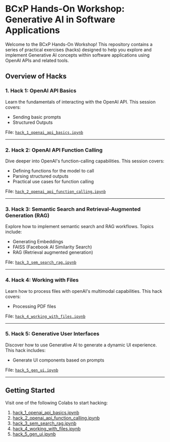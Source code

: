 # BCxP Hands-On Workshop: Generative AI in Software Applications

Welcome to the BCxP Hands-On Workshop! This repository contains a series of practical exercises (hacks) designed to help you explore and implement Generative AI concepts within software applications using OpenAI APIs and related tools.

## Overview of Hacks

### 1. Hack 1: OpenAI API Basics
Learn the fundamentals of interacting with the OpenAI API. This session covers:
- Sending basic prompts
- Structured Outputs

File: [`hack_1_openai_api_basics.ipynb`](hack_1_openai_api_basics.ipynb)

---

### 2. Hack 2: OpenAI API Function Calling
Dive deeper into OpenAI's function-calling capabilities. This session covers:
- Defining functions for the model to call
- Parsing structured outputs
- Practical use cases for function calling

File: [`hack_2_openai_api_function_calling.ipynb`](hack_2_openai_api_function_calling.ipynb)

---

### 3. Hack 3: Semantic Search and Retrieval-Augmented Generation (RAG)
Explore how to implement semantic search and RAG workflows. Topics include:
- Generating Embeddings
- FAISS (Facebook AI Similarity Search)
- RAG (Retrieval augmented generation)

File: [`hack_3_sem_search_rag.ipynb`](hack_3_sem_search_rag.ipynb)

---

### 4. Hack 4: Working with Files
Learn how to process files with openAI's multimodal capabilities. This hack covers:
- Processing PDF files

File: [`hack_4_working_with_files.ipynb`](hack_4_working_with_files.ipynb)

---

### 5. Hack 5: Generative User Interfaces
Discover how to use Generative AI to generate a dynamic UI experience. This hack includes:
- Generate UI components based on prompts

File: [`hack_5_gen_ui.ipynb`](hack_5_gen_ui.ipynb)

---

## Getting Started

Visit one of the following Colabs to start hacking:

1. [hack_1_openai_api_basics.ipynb](https://colab.research.google.com/github/jank-bcxp/bcxp_weekend2025_HandsOn_AI/blob/main/hack_1_openai_api_basics.ipynb)
2. [hack_2_openai_api_function_calling.ipynb](https://colab.research.google.com/github/jank-bcxp/bcxp_weekend2025_HandsOn_AI/blob/main/hack_2_openai_api_function_calling.ipynb)
3. [hack_3_sem_search_rag.ipynb](https://colab.research.google.com/github/jank-bcxp/bcxp_weekend2025_HandsOn_AI/blob/main/hack_3_sem_search_rag.ipynb)
4. [hack_4_working_with_files.ipynb](https://colab.research.google.com/github/jank-bcxp/bcxp_weekend2025_HandsOn_AI/blob/main/hack_4_working_with_files.ipynb)
5. [hack_5_gen_ui.ipynb](https://colab.research.google.com/github/jank-bcxp/bcxp_weekend2025_HandsOn_AI/blob/main/hack_5_gen_ui.ipynb)